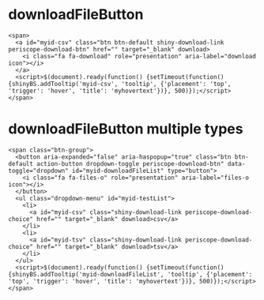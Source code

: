 # downloadFileButton

    <span>
      <a id="myid-csv" class="btn btn-default shiny-download-link periscope-download-btn" href="" target="_blank" download>
        <i class="fa fa-download" role="presentation" aria-label="download icon"></i>
      </a>
      <script>$(document).ready(function() {setTimeout(function() {shinyBS.addTooltip('myid-csv', 'tooltip', {'placement': 'top', 'trigger': 'hover', 'title': 'myhovertext'})}, 500)});</script>
    </span>

# downloadFileButton multiple types

    <span class="btn-group">
      <button aria-expanded="false" aria-haspopup="true" class="btn btn-default action-button dropdown-toggle periscope-download-btn" data-toggle="dropdown" id="myid-downloadFileList" type="button">
        <i class="fa fa-files-o" role="presentation" aria-label="files-o icon"></i>
      </button>
      <ul class="dropdown-menu" id="myid-testList">
        <li>
          <a id="myid-csv" class="shiny-download-link periscope-download-choice" href="" target="_blank" download>csv</a>
        </li>
        <li>
          <a id="myid-tsv" class="shiny-download-link periscope-download-choice" href="" target="_blank" download>tsv</a>
        </li>
      </ul>
      <script>$(document).ready(function() {setTimeout(function() {shinyBS.addTooltip('myid-downloadFileList', 'tooltip', {'placement': 'top', 'trigger': 'hover', 'title': 'myhovertext'})}, 500)});</script>
    </span>

